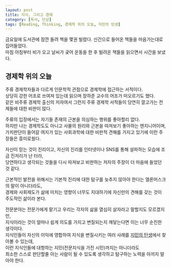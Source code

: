 ```yaml
---
layout: post
title: 지식, 그리고 경제
category: [독서, 단상]
tags: [Reading, Thinking, 경제학 위의 오늘, 지민의 탄생]
---
```


금요일에 도서관에 잠깐 들려 책을 몇권 빌렸다. 신간으로 들어온 책들을 마음가는대로 집어들었다.  
마침 아침부터 비가 오고 날씨가 궂어 운동을 한 후 빌려온 책들을 읽으면서 시간을 보냈다.  

## 경제학 위의 오늘
주류 경제학자들과 다르게 인문학적 관점으로 경제학에 접근하는 서적이다.  
상당히 강한 어조로 쓰여져 있는데 읽으며 장하준 교수의 어조가 떠오르기도 했다.  
같은 비주류 경제학 출신의 저자여서 그런지 주류 경제학 서적들이 당연히 깔고가는 전제들에 대한 비판이 많다.  

주류의 입장에서는 자기들 존재의 근본을 의심하는 행위를 좋아할리 없다.  
하지만 나는 경제학도도 아니고 사물의 원리와 근본을 따져보기 좋아하는 엔지니어이며,  
가치판단이 들어갈 여지가 있는 사회과학에 대한 비판적 견해를 가지고 있기에 이런 주장들은 흥미로웠다.  

자신이 믿는 것이 진리이고, 자신의 진리를 인터넷이나 SNS를 통해 설파하는 모습에 조금 진저리가 난 터라,  
당연하다고 생각되는 것들을 다시 따져보고 비판하는 저자의 주장이 더 마음에 들었던 것 같다.  

근본적인 발전을 위해서는 기본적 진리에 대한 탐구를 늦추지 않아야 한다는 엘론머스크의 말이 아니더라도,  
경제와 사회제도가 삶에 미치는 영향이 너무도 지대하기에 자신만의 견해를 갖는 것이 주도적인 삶이라 본다.  

전문분야는 전문가에게 맡기고 우리는 각자의 삶을 열심히 살자라고 말할지도 모르겠지만,  
지식이라는 것이 얼마나 쉽게 의도를 가지고 변질되는지 깨닿는다면 이는 너무 순진한 생각이다.  
지식인들이 자신의 이익에 영합하여 지식을 변질시키는 여러 사례를 [지민의 탄생](https://www.kyobobook.co.kr/product/detailViewKor.laf?mallGb=KOR&ejkGb=KOR&barcode=9791160800203&orderClick=JAj)에서 찾아볼 수 있는데,  
이런 지식인들에 대항하는 지민(전문지식을 가진 시민)까지는 아니더라도   
최소한 스스로 판단할줄 아는 사람이 될 수 있도록 생각하고 탐구하는 노력을 아끼지 말아야 한다.


